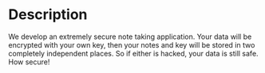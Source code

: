 # Description

We develop an extremely secure note taking application. Your data will be encrypted with your own key, then your notes and key will be stored in two completely independent places. So if either is hacked, your data is still safe. How secure!
